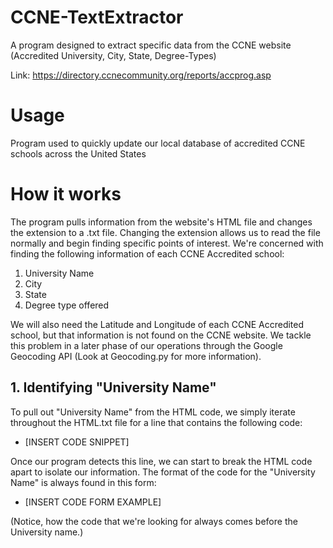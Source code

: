 # CCNE-TextExtractor
A program designed to extract specific data from the CCNE website (Accredited University, City, State, Degree-Types)

Link: https://directory.ccnecommunity.org/reports/accprog.asp

# Usage
Program used to quickly update our local database of accredited CCNE schools across the United States

# How it works
The program pulls information from the website's HTML file and changes the extension to a .txt file. Changing the extension allows us to read the file normally and begin finding specific points of interest. We're concerned with finding the following information of each CCNE Accredited school:
1. University Name
2. City
3. State
4. Degree type offered

We will also need the Latitude and Longitude of each CCNE Accredited school, but that information is not found on the CCNE website. We tackle this problem in a later phase of our operations through the Google Geocoding API (Look at Geocoding.py for more information). 
## 1. Identifying "University Name"
To pull out "University Name" from the HTML code, we simply iterate throughout the HTML.txt file for a line that contains the following code:
* [INSERT CODE SNIPPET]

Once our program detects this line, we can start to break the HTML code apart to isolate our information. 
The format of the code for the "University Name" is always found in this form:
* [INSERT CODE FORM EXAMPLE]

(Notice, how the code that we're looking for always comes before the University name.)

